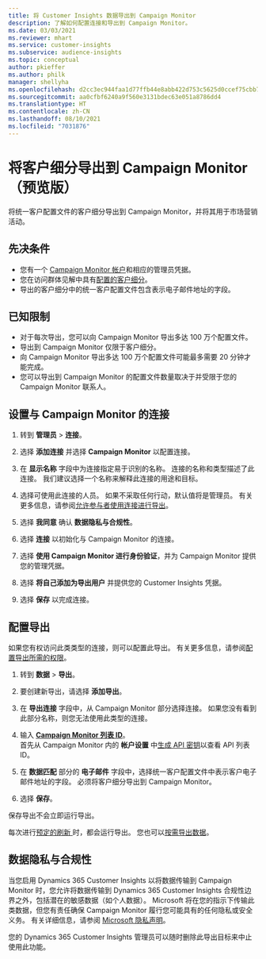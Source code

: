 ```yaml
---
title: 将 Customer Insights 数据导出到 Campaign Monitor
description: 了解如何配置连接和导出到 Campaign Monitor。
ms.date: 03/03/2021
ms.reviewer: mhart
ms.service: customer-insights
ms.subservice: audience-insights
ms.topic: conceptual
author: pkieffer
ms.author: philk
manager: shellyha
ms.openlocfilehash: d2cc3ec944faa1d77ffb44e8abb422d753c5625d0ccef75cbb7efb14cb7c3741
ms.sourcegitcommit: aa0cfbf6240a9f560e3131bdec63e051a8786dd4
ms.translationtype: HT
ms.contentlocale: zh-CN
ms.lasthandoff: 08/10/2021
ms.locfileid: "7031876"
---
```

# <a name="export-segments-to-campaign-monitor-preview"></a>将客户细分导出到 Campaign Monitor（预览版）

将统一客户配置文件的客户细分导出到 Campaign Monitor，并将其用于市场营销活动。

## <a name="prerequisites"></a>先决条件

-   您有一个 [Campaign Monitor 帐户](https://www.campaignmonitor.com/)和相应的管理员凭据。
-   您在访问群体见解中具有[配置的客户细分](segments.md)。
-   导出的客户细分中的统一客户配置文件包含表示电子邮件地址的字段。

## <a name="known-limitations"></a>已知限制

- 对于每次导出，您可以向 Campaign Monitor 导出多达 100 万个配置文件。
- 导出到 Campaign Monitor 仅限于客户细分。
- 向 Campaign Monitor 导出多达 100 万个配置文件可能最多需要 20 分钟才能完成。 
- 您可以导出到 Campaign Monitor 的配置文件数量取决于并受限于您的 Campaign Monitor 联系人。

## <a name="set-up-connection-to-campaign-monitor"></a>设置与 Campaign Monitor 的连接

1. 转到 **管理员** > **连接**。

1. 选择 **添加连接** 并选择 **Campaign Monitor** 以配置连接。

1. 在 **显示名称** 字段中为连接指定易于识别的名称。 连接的名称和类型描述了此连接。 我们建议选择一个名称来解释此连接的用途和目标。

1. 选择可使用此连接的人员。 如果不采取任何行动，默认值将是管理员。 有关更多信息，请参阅[允许参与者使用连接进行导出](connections.md#allow-contributors-to-use-a-connection-for-exports)。

1. 选择 **我同意** 确认 **数据隐私与合规性**。

1. 选择 **连接** 以初始化与 Campaign Monitor 的连接。

1. 选择 **使用 Campaign Monitor 进行身份验证**，并为 Campaign Monitor 提供您的管理凭据。

1. 选择 **将自己添加为导出用户** 并提供您的 Customer Insights 凭据。

1. 选择 **保存** 以完成连接。

## <a name="configure-an-export"></a>配置导出

如果您有权访问此类类型的连接，则可以配置此导出。 有关更多信息，请参阅[配置导出所需的权限](export-destinations.md#set-up-a-new-export)。

1. 转到 **数据** > **导出**。

1. 要创建新导出，请选择 **添加导出**。

1. 在 **导出连接** 字段中，从 Campaign Monitor 部分选择连接。 如果您没有看到此部分名称，则您无法使用此类型的连接。

1. 输入 [**Campaign Monitor 列表 ID**](https://www.campaignmonitor.com/api/getting-started/#your-list-id)。    
   首先从 Campaign Monitor 内的 **帐户设置** 中[生成 API 密钥](https://www.campaignmonitor.com/api/getting-started/)以查看 API 列表 ID。  

3. 在 **数据匹配** 部分的 **电子邮件** 字段中，选择统一客户配置文件中表示客户电子邮件地址的字段。 必须将客户细分导出到 Campaign Monitor。

1. 选择 **保存**。

保存导出不会立即运行导出。

每次进行[预定的刷新 ](system.md#schedule-tab)时，都会运行导出。 您也可以[按需导出数据](export-destinations.md#run-exports-on-demand)。 


## <a name="data-privacy-and-compliance"></a>数据隐私与合规性

当您启用 Dynamics 365 Customer Insights 以将数据传输到 Campaign Monitor 时，您允许将数据传输到 Dynamics 365 Customer Insights 合规性边界之外，包括潜在的敏感数据（如个人数据）。 Microsoft 将在您的指示下传输此类数据，但您有责任确保 Campaign Monitor 履行您可能具有的任何隐私或安全义务。 有关详细信息，请参阅 [Microsoft 隐私声明](https://go.microsoft.com/fwlink/?linkid=396732)。

您的 Dynamics 365 Customer Insights 管理员可以随时删除此导出目标来中止使用此功能。
